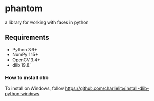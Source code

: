# phantom
a library for working with faces in python

## Requirements
* Python 3.6+
* NumPy 1.15+
* OpenCV 3.4+
* dlib 19.8.1

### How to install dlib
To install on Windows, follow
https://github.com/charlielito/install-dlib-python-windows.
